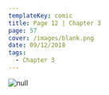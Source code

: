 ```yaml
---
templateKey: comic
title: Page 12 | Chapter 3
page: 57
cover: /images/blank.png
date: 09/12/2018
tags:
  - Chapter 3
---
```

![null](/images/0057c3p12wist.png)
